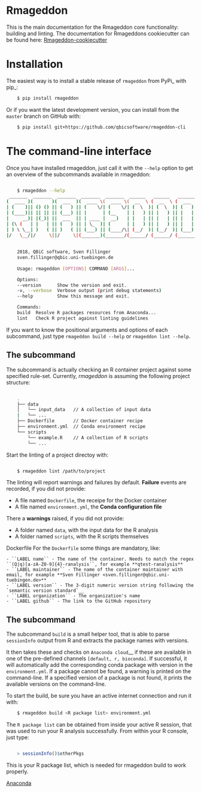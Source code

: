 # Rmageddon

This is the main documentation for the Rmageddon core functionality: building and linting. The documentation for Rmageddons cookiecutter can be found here: [Rmageddon-cookiecutter](Rmageddon-cookiecutter)


Installation
============

The easiest way is to install a stable release of ``rmageddon`` from PyPi_ with pip_:


```bash 
    $ pip install rmageddon
```



Or if you want the latest development version, you can install from the ``master`` branch on GitHub with:

```bash
    $ pip install git+https://github.com/qbicsoftware/rmageddon-cli
```


The command-line interface
===========================

Once you have installed rmageddon, just call it with the ``--help`` option to get an overview of the subcommands
available in rmageddon:

```bash

    $ rmageddon --help
 _______  _______  _______  _______  _______  ______   ______   _______  _       
(  ____ )(       )(  ___  )(  ____ \(  ____ \(  __  \ (  __  \ (  ___  )( (    /|
| (    )|| () () || (   ) || (    \/| (    \/| (  \  )| (  \  )| (   ) ||  \  ( |
| (____)|| || || || (___) || |      | (__    | |   ) || |   ) || |   | ||   \ | |
|     __)| |(_)| ||  ___  || | ____ |  __)   | |   | || |   | || |   | || (\ \) |
| (\ (   | |   | || (   ) || | \_  )| (      | |   ) || |   ) || |   | || | \   |
| ) \ \__| )   ( || )   ( || (___) || (____/\| (__/  )| (__/  )| (___) || )  \  |
|/   \__/|/     \||/     \|(_______)(_______/(______/ (______/ (_______)|/    )_)
                                                                                 
                                                  
    2018, QBiC software, Sven Fillinger
    sven.fillinger@qbic.uni-tuebingen.de
        
    Usage: rmageddon [OPTIONS] COMMAND [ARGS]...

    Options:
    --version      Show the version and exit.
    -v, --verbose  Verbose output (print debug statements)
    --help         Show this message and exit.

    Commands:
    build  Resolve R packages resources from Anaconda...
    lint   Check R project against linting guidelines
```


If you want to know the positional arguments and options of each subcommand, just type ``rmageddon build --help`` or 
``rmageddon lint --help``.


The subcommand <lint>
---------------------

The subcommand <lint> is actually checking an R container project against some specified rule-set. Currently, *rmageddon* is assuming the following project structure:
```bash

    .
    ├── data
    │   └── input_data   // A collection of input data
    |   └── ...
    ├── Dockerfile       // Docker container recipe
    ├── environment.yml  // Conda environment recipe
    └── scripts
        └── example.R    // A collection of R scripts
        └── ...
```

Start the linting of a project directoy with:

```bash

    $ rmageddon lint /path/to/project
```
 
The linting will report warnings and failures by default. **Failure** events are recorded, if you did not provide:

- A file named ``Dockerfile``, the receipe for the Docker container 
- A file named ``environment.yml``, the **Conda configuration file**

There a **warnings** raised, if you did not provide:

- A folder named ``data``, with the input data for the R analysis
- A folder named ``scripts``, with the R scripts themselves

Dockerfile 
    For the ``Dockerfile`` some things are mandatory, like:
        
    - ``LABEL name`` - The name of the container. Needs to match the regex ``(Q|q)[a-zA-Z0-9]{4}-ranalysis``, for example **qtest-ranalysis**
    - ``LABEL maintainer`` - The name of the container maintainer with email, for example **Sven Fillinger <sven.fillinger@qbic.uni-tuebingen.de>**
    - ``LABEL version`` - The 3-digit numeric version string following the `semantic version standard`__
    - ``LABEL organization`` - The organization's name
    - ``LABEL github`` - The link to the GitHub repository


The subcommand <build>
----------------------

The subcommand ``build`` is a small helper tool, that is able to parse ``sessionInfo`` output from R and extracts the package names with versions.

It then takes these and checks on `Anaconda cloud`__ if these are available in one of the pre-defined channels `[default, r, bioconda]`. If successful, it will automatically add the corresponding conda package with version in the `environment.yml`. If a package cannot be found, a warning is printed on the command-line. If a specified version of a package is not found, it prints the available versions on the command-line.

To start the build, be sure you have an active internet connection and run it with:

```bash 
    $ rmageddon build <R package list> environment.yml
```

The ``R package list`` can be obtained from inside your active R session, that was used to run your R analysis successfully. From within your R console, just type:

```R

    > sessionInfo()$otherPkgs
```
This is your R package list, which is needed for rmageddon build to work properly.

[Anaconda](https://anaconda.org/)
